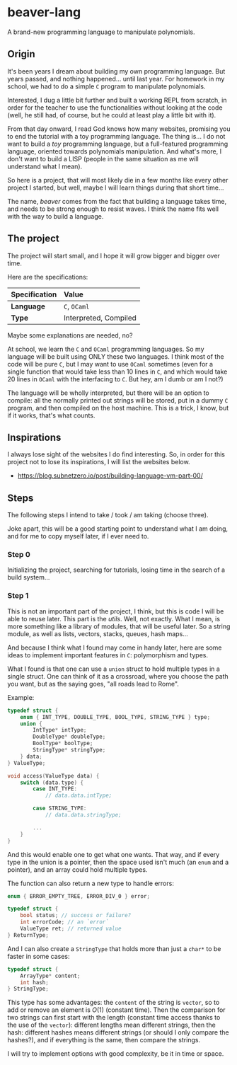 # beaver-lang
A brand-new programming language to manipulate polynomials.

## Origin

It's been years I dream about building my own programming language. But years passed, and nothing happened... until last year. For homework in my school, we had to do a simple `C` program to manipulate polynomials.

Interested, I dug a little bit further and built a working REPL from scratch, in order for the teacher to use the functionalities without looking at the code (well, he still had, of course, but he could at least play a little bit with it).

From that day onward, I read God knows how many websites, promising you to end the tutorial with a toy programming language. The thing is... I do not want to build a _toy_ programming language, but a full-featured programming language, oriented towards polynomials manipulation. And what's more, I don't want to build a LISP (people in the same situation as me will understand what I mean).

So here is a project, that will most likely die in a few months like every other project I started, but well, maybe I will learn things during that short time...

The name, _beaver_ comes from the fact that building a language takes time, and needs to be strong enough to resist waves. I think the name fits well with the way to build a language.

## The project

The project will start small, and I hope it will grow bigger and bigger over time.

Here are the specifications:

| **Specification** | Value |
| :--- | :--- |
| **Language** | `C`, `OCaml` |
| **Type** | Interpreted, Compiled |

Maybe some explanations are needed, no?

At school, we learn the `C` and `OCaml` programming languages. So my language will be built using ONLY these two languages. I think most of the code will be pure `C`, but I may want to use `OCaml` sometimes (even for a single function that would take less than 10 lines in `C`, and which would take 20 lines in `OCaml` with the interfacing to `C`. But hey, am I dumb or am I not?)

The language will be wholly interpreted, but there will be an option to compile: all the normally printed out strings will be stored, put in a dummy `C` program, and then compiled on the host machine. This is a trick, I know, but if it works, that's what counts.

## Inspirations

I always lose sight of the websites I do find interesting. So, in order for this project not to lose its inspirations, I will list the websites below.

* https://blog.subnetzero.io/post/building-language-vm-part-00/

## Steps

The following steps I intend to take / took / am taking (choose three).

Joke apart, this will be a good starting point to understand what I am doing, and for me to copy myself later, if I ever need to.

### Step 0

Initializing the project, searching for tutorials, losing time in the search of a build system...

### Step 1

This is not an important part of the project, I think, but this is code I will be able to reuse later. This part is the _utils_. Well, not exactly. What I mean, is more something like a library of modules, that will be useful later. So a string module, as well as lists, vectors, stacks, queues, hash maps...

And because I think what I found may come in handy later, here are some ideas to implement important features in `C`: polymorphism and types.

What I found is that one can use a `union` struct to hold multiple types in a single struct. One can think of it as a crossroad, where you choose the path you want, but as the saying goes, "all roads lead to Rome".

Example:
```c
typedef struct {
    enum { INT_TYPE, DOUBLE_TYPE, BOOL_TYPE, STRING_TYPE } type;
    union {
        IntType* intType;
        DoubleType* doubleType;
        BoolType* boolType;
        StringType* stringType;
    } data;
} ValueType;

void access(ValueType data) {
    switch (data.type) {
        case INT_TYPE:
            // data.data.intType;

        case STRING_TYPE:
            // data.data.stringType;

        ...
    }
}
```

And this would enable one to get what one wants. That way, and if every type in the union is a pointer, then the space used isn't much (an `enum` and a pointer), and an array could hold multiple types.

The function can also return a new type to handle errors:

```c
enum { ERROR_EMPTY_TREE, ERROR_DIV_0 } error;

typedef struct {
    bool status; // success or failure?
    int errorCode; // an `error`
    ValueType ret; // returned value
} ReturnType;
```

And I can also create a `StringType` that holds more than just a `char*` to be faster in some cases:

```c
typedef struct {
    ArrayType* content;
    int hash;
} StringType;
```

This type has some advantages: the `content` of the string is `vector`, so to add or remove an element is $O(1)$ (constant time). Then the comparison for two strings can first start with the length (constant time access thanks to the use of the `vector`): different lengths mean different strings, then the hash: different hashes means different strings (or should I only compare the hashes?), and if everything is the same, then compare the strings.

I will try to implement options with good complexity, be it in time or space.
